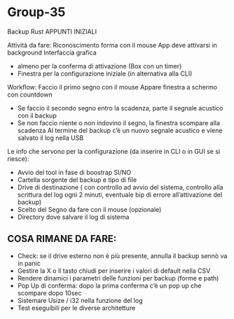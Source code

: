 # Group-35

Backup Rust APPUNTI INIZIALI

Attività da fare:
Riconoscimento forma con il mouse
App deve attivarsi in background
Interfaccia grafica
- almeno per la conferma di attivazione (Box con un timer)
- Finestra per la configurazione iniziale (in alternativa alla CLI)


Workflow:
Faccio il primo segno con il mouse
Appare finestra a schermo con countdown
- Se faccio il secondo segno entro la scadenza, parte il segnale acustico con il backup
- Se non faccio niente o non indovino il segno, la finestra scompare alla scadenza
  Al termine del backup c’è un nuovo segnale acustico e viene salvato il log nella USB

Le info che servono per la configurazione (da inserire in CLI o in GUI se si riesce):
- Avvio del tool in fase di boostrap SI/NO
- Cartella sorgente del backup e tipo di file
- Drive di destinazione ( con controllo ad avvio del sistema, controllo alla scrittura del log ogni 2 minuti, eventuale bip di errore all’attivazione del backup)
- Scelto del Segno da fare con il mouse (opzionale)
- Directory dove salvare il log di sistema

## COSA RIMANE DA FARE:
- Check: se il drive esterno non è più presente, annulla il backup sennò va in panic
- Gestire la X o il tasto chiudi per inserire i valori di default nella CSV
- Rendere dinamici i parametri delle funzioni per backup (forme e path)
- Pop Up di conferma: dopo la prima conferma c’è un pop up che scompare dopo 10sec
- Sistemare Usize / i32 nella funzione del log
- Test eseguibili per le diverse architetture


